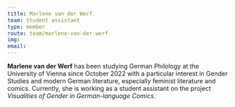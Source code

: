 ```yaml
---
title: Marlene van der Werf.
team: Student assistant
type: member
route: team/marlene-van-der-werf
img: 
email:
---
```


**Marlene van der Werf** has been studying German Philology at the University of Vienna since October 2022 with a particular interest in Gender Studies and modern German literature, especially feminist literature and comics. Currently, she is working as a student assistant on the project _Visualities of Gender in German-language Comics_. 

